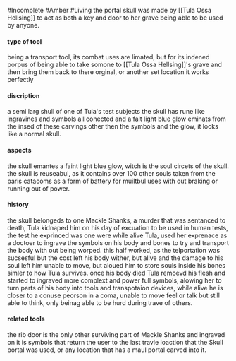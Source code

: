 #Incomplete #Amber #Living 
the portal skull was made by [[Tula Ossa Hellsing]] to act as both a key and door to her grave being able to be used by anyone. 
#### type of tool
being a transport tool, its combat uses are limated, but for its indened porpus of being able to take somone to [[Tula Ossa Hellsing]]'s grave and then bring them back to there orginal, or another set location it works perfectly
#### discription 
a semi larg shull of one of Tula's test subjects the skull has rune like ingravines and symbols all conected and a fait light blue glow eminats from the insed of these carvings other then the symbols and the glow, it looks like a normal skull.
#### aspects 
the skull emantes a faint light blue glow, witch is the soul circets of the skull. the skull is reuseabul, as it contains over 100 other souls taken from the paris catacoms as a form of battery for muiltbul uses with out braking or running out of power. 
#### history 
the skull belongeds to one Mackle Shanks, a murder that was sentanced to death, Tula kidnaped him on his day of excuation to be used in human tests, the test he exprinced was one were while alive Tula, used her exprenace as a doctoer to ingrave the symbols on his body and bones to try and transport the body with out being worped. this half worked, as the telportation was sucsesful but the cost left his body wither, but alive and the damage to his soul left him unable to move, but aloued him to store souls inside his bones simler to how Tula survives. once his body died Tula remoevd his flesh and started to ingraved more complext and power full symbols, alowing her to turn parts of his body into tools and transpotaion devices, while alive he is closer to a conuse peorson in a coma, unable to move feel or talk but still able to think, only beinag able to be hurd during trave of others.  
#### related tools 
the rib door is the only other surviving part of Mackle Shanks and ingraved on it is symbols that return the user to the last travle loaction that the Skull portal was used, or any location that has a maul portal carved into it. 